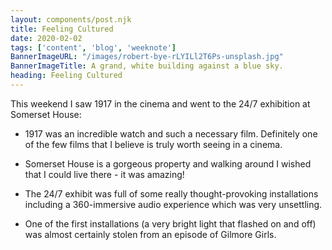 ```yaml
---
layout: components/post.njk
title: Feeling Cultured
date: 2020-02-02
tags: ['content', 'blog', 'weeknote']
BannerImageURL: "/images/robert-bye-rLYILl2T6Ps-unsplash.jpg"
BannerImageTitle: A grand, white building against a blue sky.
heading: Feeling Cultured
---
```


<!-- Excerpt Start -->
This weekend I saw 1917 in the cinema and went to the 24/7 exhibition at Somerset House<!-- Excerpt End -->:

- 1917 was an incredible watch and such a necessary film.  Definitely one of the few films that I believe is truly worth seeing in a cinema.

- Somerset House is a gorgeous property and walking around I wished that I could live there - it was amazing!

- The 24/7 exhibit was full of some really thought-provoking installations including a 360-immersive audio experience which was very unsettling.

- One of the first installations (a very bright light that flashed on and off) was almost certainly stolen from an episode of Gilmore Girls.
